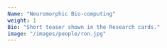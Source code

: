 ```yaml
---
Name: "Neuromorphic Bio-computing"
weight: 1
Bio: "Short teaser shown in the Research cards."
image: "/images/people/ron.jpg"
---
```

